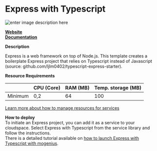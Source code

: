 ﻿# Express with Typescript

![enter image description here](https://api.mogenius.com/file/id/2675ee2a-ff3d-4541-a568-33f7cbdf9c7a)

**[Website](https://expressjs.com)**  
**[Documentation](https://expressjs.com/en/starter/installing.html)**  

**Description**

Express is a web framework on top of Node.js. This template creates a boilerplate Express project that relies on Typescript instead of Javascript (source: github.com/ljlm0402/typescript-express-starter).

**Resource Requirements**

||CPU (Core)|RAM (MB)  |Temp. storage (MB)|
|--|--|--|--|
| Minimum | 0,2 |64| 100 |

[Learn more about how to manage resources for services](./../cloud-management/resource-management.md)

**How to deploy**  
To initiate an Express project, you can add it as a service to your cloudspace. Select Express with Typescript from the service library and follow the instructions.  
There is a detailed tutorial available on [how to launch Express with Typescript with mogenius](./../tutorials/how-to-deploy-express-in-the-cloud.md).

